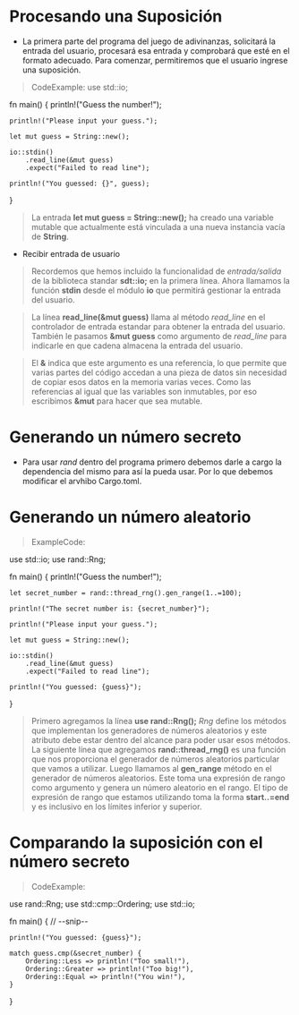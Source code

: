 # Procesando una Suposición

- La primera parte del programa del juego de adivinanzas, solicitará la entrada del usuario, procesará esa entrada y comprobará que esté en el formato adecuado. Para comenzar, permitiremos que el usuario ingrese una suposición.
> CodeExample:
use std::io;

fn main() {
    println!("Guess the number!");

    println!("Please input your guess.");

    let mut guess = String::new();

    io::stdin()
        .read_line(&mut guess)
        .expect("Failed to read line");

    println!("You guessed: {}", guess);
}


> La entrada **let mut guess = String::new();** ha creado una variable mutable que actualmente está vinculada a una nueva instancia vacía de **String**.

- Recibir entrada de usuario
> Recordemos que hemos incluido la funcionalidad de *entrada/salida* de la biblioteca standar **sdt::io;** en la primera línea. Ahora llamamos la función **stdin** desde el módulo **io** que permitirá gestionar la entrada del usuario.

> La línea **read_line(&mut guess)** llama al método *read_line* en el controlador de entrada estandar para obtener la entrada del usuario. También le pasamos **&mut guess** como argumento de *read_line* para indicarle en que cadena almacena la entrada del usuario.

> El **&** indica que este argumento es una referencia, lo que permite que varias partes del código accedan a una pieza de datos sin necesidad de copiar esos datos en la memoria varias veces.
> Como las referencias al igual que las variables son inmutables, por eso escribimos **&mut** para hacer que sea mutable.

# Generando un número secreto

- Para usar *rand* dentro del programa primero debemos darle a cargo la dependencia del mismo para así la pueda usar. Por lo que debemos modificar el arvhibo Cargo.toml.

# Generando un número aleatorio
> ExampleCode:

use std::io;
use rand::Rng;

fn main() {
    println!("Guess the number!");

    let secret_number = rand::thread_rng().gen_range(1..=100);

    println!("The secret number is: {secret_number}");

    println!("Please input your guess.");

    let mut guess = String::new();

    io::stdin()
        .read_line(&mut guess)
        .expect("Failed to read line");

    println!("You guessed: {guess}");
}

> Primero agregamos la línea **use rand::Rng();**
> *Rng* define los métodos que implementan los generadores de números aleatorios y este atributo debe estar dentro del alcance para poder usar esos métodos.
> La siguiente línea que agregamos **rand::thread_rng()** es una función que nos proporciona el generador de números aleatorios particular que vamos a utilizar.
> Luego llamamos al **gen_range** método en el generador de números aleatorios. Este toma una expresión de rango como argumento y genera un número aleatorio en el rango.
> El tipo de expresión de rango que estamos utilizando toma la forma **start..=end** y es inclusivo en los límites inferior y superior.

# Comparando la suposición con el número secreto

> CodeExample:

use rand::Rng;
use std::cmp::Ordering;
use std::io;

fn main() {
    // --snip--

    println!("You guessed: {guess}");

    match guess.cmp(&secret_number) {
        Ordering::Less => println!("Too small!"),
        Ordering::Greater => println!("Too big!"),
        Ordering::Equal => println!("You win!"),
    }
}

